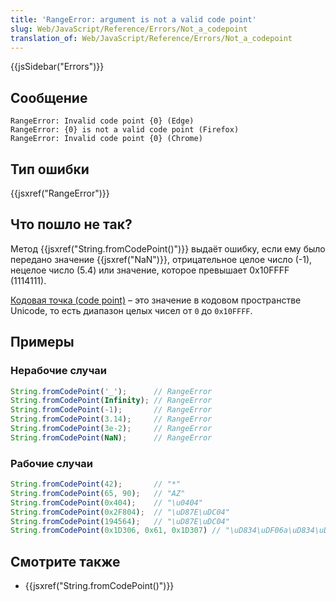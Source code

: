 ```yaml
---
title: 'RangeError: argument is not a valid code point'
slug: Web/JavaScript/Reference/Errors/Not_a_codepoint
translation_of: Web/JavaScript/Reference/Errors/Not_a_codepoint
---
```


{{jsSidebar("Errors")}}

## Сообщение

```
RangeError: Invalid code point {0} (Edge)
RangeError: {0} is not a valid code point (Firefox)
RangeError: Invalid code point {0} (Chrome)
```

## Тип ошибки

{{jsxref("RangeError")}}

## Что пошло не так?

Метод {{jsxref("String.fromCodePoint()")}} выдаёт ошибку, если ему было передано значение {{jsxref("NaN")}}, отрицательное целое число (-1), нецелое число (5.4) или значение, которое превышает 0x10FFFF (1114111).

[Кодовая точка (code point)](https://en.wikipedia.org/wiki/Code_point) – это значение в кодовом пространстве Unicode, то есть диапазон целых чисел от `0` до `0x10FFFF`.

## Примеры

### Нерабочие случаи

```js example-bad
String.fromCodePoint('_');      // RangeError
String.fromCodePoint(Infinity); // RangeError
String.fromCodePoint(-1);       // RangeError
String.fromCodePoint(3.14);     // RangeError
String.fromCodePoint(3e-2);     // RangeError
String.fromCodePoint(NaN);      // RangeError
```

### Рабочие случаи

```js example-good
String.fromCodePoint(42);       // "*"
String.fromCodePoint(65, 90);   // "AZ"
String.fromCodePoint(0x404);    // "\u0404"
String.fromCodePoint(0x2F804);  // "\uD87E\uDC04"
String.fromCodePoint(194564);   // "\uD87E\uDC04"
String.fromCodePoint(0x1D306, 0x61, 0x1D307) // "\uD834\uDF06a\uD834\uDF07"
```

## Смотрите также

- {{jsxref("String.fromCodePoint()")}}
